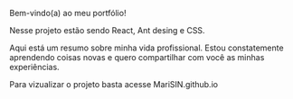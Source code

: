 Bem-vindo(a) ao meu portfólio!

Nesse projeto estão sendo React, Ant desing e CSS.

Aqui está um resumo sobre minha vida profissional. Estou constatemente aprendendo coisas novas e quero compartilhar com você as minhas experiências.

Para vizualizar o projeto basta acesse MariSIN.github.io
